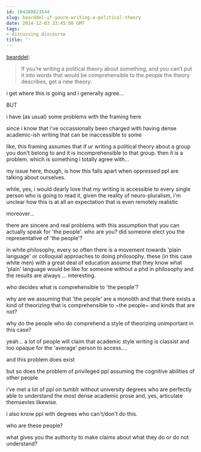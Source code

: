 ```yaml
---
id: 104280823544
slug: bearddel-if-youre-writing-a-political-theory
date: 2014-12-03 23:45:08 GMT
tags:
- discussing discourse
title: ''
---
```

<p><a class="tumblr_blog" href="http://bearddel.tumblr.com/post/104135402909/if-youre-writing-a-political-theory-about">bearddel</a>:</p>
<blockquote>
<p>If you’re writing a political theory about something, and you can’t put it into words that would be comprehensible to the people the theory describes, get a new theory.</p>
</blockquote>

i get where this is going and i generally agree...

BUT

i have (as usual) some problems with the framing here

since i know that i've occassionally been charged with having dense academic-ish writing that can be inaccessible to some

like, this framing assumes that if ur writing a political theory about a group you don't belong to and it is incomprehensible to that group. then it is a problem. which is something i totally agree with...

my issue here, though, is how this falls apart when oppressed ppl are talking about ourselves.

while, yes, i would dearly love that my writing is accessible to every single person who is going to read it, given the reality of neuro-pluralism, i'm unclear how this is at all an expectation that is even remotely realistic 

moreover... 

there are sincere and real problems with this assumption that you can actually speak for 'the people'. who are you? did someone elect you the representative of 'the people'? 

in white philosophy, every so often there is a movement towards 'plain language' or colloquial approaches to doing philosophy. these (in this case white men) with a great deal of education assume that they know what 'plain' language would be like for someone without a phd in philosophy and the results are always ... interesting. 

who decides what is comprehensible to 'the people'?

why are we assuming that 'the people' are a monolith and that there exists a kind of theorizing that is comprehensible to ~the people~ and kinds that are not?

why do the people who do comprehend a style of theorizing unimportant in this case? 

yeah... a lot of people will claim that academic style writing is classist and too opaque for the 'average' person to access....

and this problem does exist

but so does the problem of privileged ppl assuming the cognitive abilities of other people

i've met a lot of ppl on tumblr without university degrees who are perfectly able to understand the most dense academic prose and, yes, articulate themsevles likewise.

i also know ppl with degrees who can't/don't do this.

who are these people?

what gives you the authority to make claims about what they do or do not understand?

